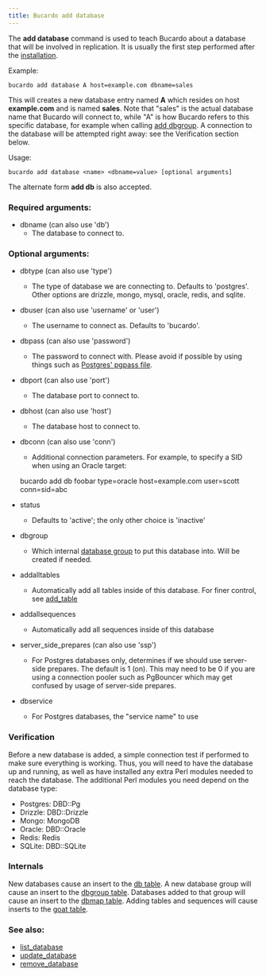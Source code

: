 ```yaml
---
title: Bucardo add database
---
```


The **add database** command is used to teach Bucardo about a database that
will be involved in replication.  It is usually the first step performed
after the [installation](/Bucardo/installation/).

Example:

    bucardo add database A host=example.com dbname=sales

This will creates a new database entry named **A** which resides on
host **example.com** and is named **sales**. Note that "sales" is the actual
database name that Bucardo will connect to, while "A" is how Bucardo refers
to this specific database, for example when calling [add dbgroup](/Bucardo/cli/add_dbgroup).
A connection to the database will be attempted right away:
see the Verification section below.

Usage:

    bucardo add database <name> <dbname=value> [optional arguments]

The alternate form **add db** is also accepted.

### Required arguments:

-   dbname (can also use 'db')
    -   The database to connect to.

### Optional arguments:

-   dbtype (can also use 'type')
    -   The type of database we are connecting to. Defaults to 'postgres'. Other options are drizzle, mongo, mysql, oracle, redis, and sqlite.
-   dbuser (can also use 'username' or 'user')
    -   The username to connect as. Defaults to 'bucardo'.
-   dbpass (can also use 'password')
    -   The password to connect with. Please avoid if possible by using things such as [Postgres' pgpass file](http://www.postgresql.org/docs/current/static/libpq-pgpass.html).
-   dbport (can also use 'port')
    -   The database port to connect to.
-   dbhost (can also use 'host')
    -   The database host to connect to.
-   dbconn (can also use 'conn')
    -   Additional connection parameters. For example, to specify a SID when using an Oracle target:

    bucardo add db foobar type=oracle host=example.com user=scott conn=sid=abc

-   status
    -   Defaults to 'active'; the only other choice is 'inactive'
-   dbgroup
    -   Which internal [database group](/Bucardo/object_types/database_group) to put this database into. Will be created if needed.
-   addalltables
    -   Automatically add all tables inside of this database. For finer control, see [add_table](/Bucardo/cli/add_table)
-   addallsequences
    -   Automatically add all sequences inside of this database
-   server_side_prepares (can also use 'ssp')
    -   For Postgres databases only, determines if we should use server-side prepares. The default is 1 (on). This may need to be 0 if you are using a connection pooler such as PgBouncer which may get confused by usage of server-side prepares.
-   dbservice
    -   For Postgres databases, the "service name" to use

### Verification

Before a new database is added, a simple connection test if performed to make sure everything is working. Thus, you will need to have the database up and running, as well as have installed any extra Perl modules needed to reach the database. The additional Perl modules you need depend on the database type:

-   Postgres: DBD::Pg
-   Drizzle: DBD::Drizzle
-   Mongo: MongoDB
-   Oracle: DBD::Oracle
-   Redis: Redis
-   SQLite: DBD::SQLite

### Internals

New databases cause an insert to the [db table](/Bucardo/schema/db).
A new database group will cause an insert to the [dbgroup table](/Bucardo/schema/dbgroup).
Databases added to that group will cause an insert to the [dbmap table](/Bucardo/schema/dbmap).
Adding tables and sequences will cause inserts to the [goat table](/Bucardo/schema/goat).

### See also:

-   [list_database](/Bucardo/cli/list_database)
-   [update_database](/Bucardo/cli/update_database)
-   [remove_database](/Bucardo/cli/remove_database)
